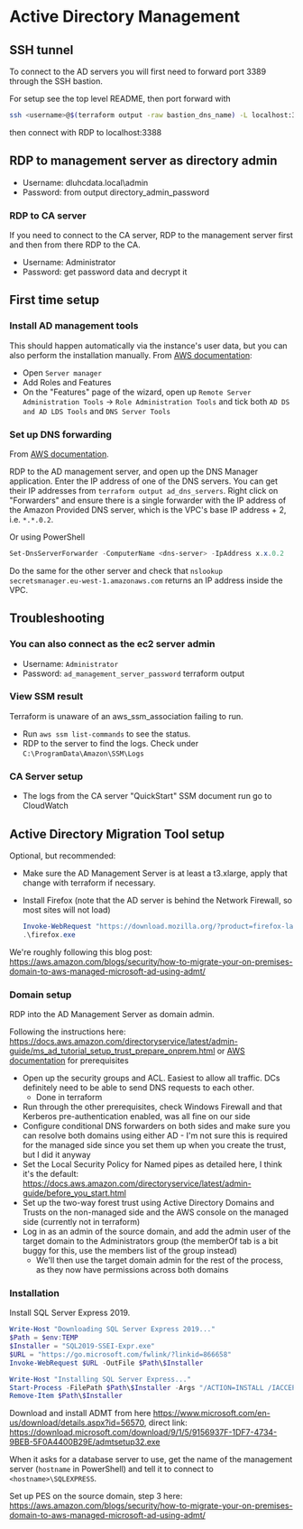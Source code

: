 # Active Directory Management

## SSH tunnel

To connect to the AD servers you will first need to forward port 3389 through the SSH bastion.

For setup see the top level README, then port forward with

```sh
ssh <username>@$(terraform output -raw bastion_dns_name) -L localhost:3388:ad_management.vpc.local:3389
```

then connect with RDP to localhost:3388

## RDP to management server as directory admin

* Username: dluhcdata.local\admin
* Password: from output directory_admin_password

### RDP to CA server

If you need to connect to the CA server, RDP to the management server first and then from there RDP to the CA.

* Username: Administrator
* Password: get password data and decrypt it

## First time setup

### Install AD management tools

This should happen automatically via the instance's user data, but you can also perform the installation manually. From [AWS documentation](https://docs.aws.amazon.com/directoryservice/latest/admin-guide/ms_ad_install_ad_tools.html):

* Open `Server manager`
* Add Roles and Features
* On the "Features" page of the wizard, open up `Remote Server Administration Tools` -> `Role Administration Tools` and tick both `AD DS and AD LDS Tools` and `DNS Server Tools`

### Set up DNS forwarding

From [AWS documentation](https://aws.amazon.com/blogs/networking-and-content-delivery/integrating-your-directory-services-dns-resolution-with-amazon-route-53-resolvers/).

RDP to the AD management server, and open up the DNS Manager application. Enter the IP address of one of the DNS servers. You can get their IP addresses from `terraform output ad_dns_servers`. Right click on "Forwarders" and ensure there is a single forwarder with the IP address of the Amazon Provided DNS server, which is the VPC's base IP address + 2, i.e. `*.*.0.2`.

Or using PowerShell

```powershell
Set-DnsServerForwarder -ComputerName <dns-server> -IpAddress x.x.0.2
```

Do the same for the other server and check that `nslookup secretsmanager.eu-west-1.amazonaws.com` returns an IP address inside the VPC.

## Troubleshooting

### You can also connect as the ec2 server admin

* Username: `Administrator`
* Password: `ad_management_server_password` terraform output

### View SSM result

Terraform is unaware of an aws_ssm_association failing to run.

* Run `aws ssm list-commands` to see the status.
* RDP to the server to find the logs. Check under `C:\ProgramData\Amazon\SSM\Logs`

### CA Server setup

* The logs from the CA server "QuickStart" SSM document run go to CloudWatch

## Active Directory Migration Tool setup

Optional, but recommended:

* Make sure the AD Management Server is at least a t3.xlarge, apply that change with terraform if necessary.
* Install Firefox (note that the AD server is behind the Network Firewall, so most sites will not load)

  ```powershell
  Invoke-WebRequest "https://download.mozilla.org/?product=firefox-latest&os=win64&lang=en-US" -OutFile firefox.exe
  .\firefox.exe
  ```

We're roughly following this blog post: <https://aws.amazon.com/blogs/security/how-to-migrate-your-on-premises-domain-to-aws-managed-microsoft-ad-using-admt/>

### Domain setup

RDP into the AD Management Server as domain admin.

Following the instructions here: <https://docs.aws.amazon.com/directoryservice/latest/admin-guide/ms_ad_tutorial_setup_trust_prepare_onprem.html> or [AWS documentation](https://aws.amazon.com/blogs/security/how-to-migrate-your-on-premises-domain-to-aws-managed-microsoft-ad-using-admt/) for prerequisites

* Open up the security groups and ACL. Easiest to allow all traffic. DCs definitely need to be able to send DNS requests to each other.
  * Done in terraform
* Run through the other prerequisites, check Windows Firewall and that Kerberos pre-authentication enabled, was all fine on our side
* Configure conditional DNS forwarders on both sides and make sure you can resolve both domains using either AD - I'm not sure this is required for the managed side since you set them up when you create the trust, but I did it anyway
* Set the Local Security Policy for Named pipes as detailed here, I think it's the default: <https://docs.aws.amazon.com/directoryservice/latest/admin-guide/before_you_start.html>
* Set up the two-way forest trust using Active Directory Domains and Trusts on the non-managed side and the AWS console on the managed side (currently not in terraform)
* Log in as an admin of the source domain, and add the admin user of the target domain to the Administrators group (the memberOf tab is a bit buggy for this, use the members list of the group instead)
  * We'll then use the target domain admin for the rest of the process, as they now have permissions across both domains

### Installation

Install SQL Server Express 2019.

```powershell
Write-Host "Downloading SQL Server Express 2019..."
$Path = $env:TEMP
$Installer = "SQL2019-SSEI-Expr.exe"
$URL = "https://go.microsoft.com/fwlink/?linkid=866658"
Invoke-WebRequest $URL -OutFile $Path\$Installer

Write-Host "Installing SQL Server Express..."
Start-Process -FilePath $Path\$Installer -Args "/ACTION=INSTALL /IACCEPTSQLSERVERLICENSETERMS /QUIET" -Verb RunAs -Wait
Remove-Item $Path\$Installer
```

Download and install ADMT from here <https://www.microsoft.com/en-us/download/details.aspx?id=56570>, direct link: <https://download.microsoft.com/download/9/1/5/9156937F-1DF7-4734-9BEB-5F0A4400B29E/admtsetup32.exe>

When it asks for a database server to use, get the name of the management server (`hostname` in PowerShell) and tell it to connect to `<hostname>\SQLEXPRESS`.

Set up PES on the source domain, step 3 here: <https://aws.amazon.com/blogs/security/how-to-migrate-your-on-premises-domain-to-aws-managed-microsoft-ad-using-admt/>

